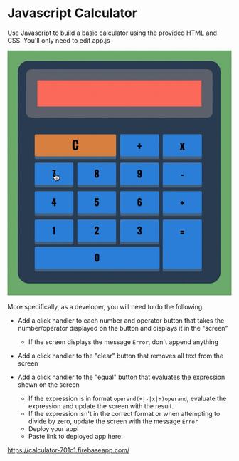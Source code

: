 # Javascript Calculator

Use Javascript to build a basic calculator using the provided HTML and CSS. You'll only need to edit app.js

![Example](screenshots/example.gif)

More specifically, as a developer, you will need to do the following:

- Add a click handler to each number and operator button that takes the number/operator displayed on the button and displays it in the "screen"
  - If the screen displays the message `Error`, don't append anything
- Add a click handler to the "clear" button that removes all text from the screen
- Add a click handler to the "equal" button that evaluates the expression shown on the screen
  - If the expression is in format `operand(+|-|x|÷)operand`, evaluate the expression and update the screen with the result.
  - If the expression isn't in the correct format or when attempting to divide by zero, update the screen with the message `Error`

  * Deploy your app!
  * Paste link to deployed app here:

https://calculator-701c1.firebaseapp.com/
